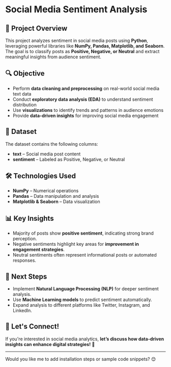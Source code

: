 


# **Social Media Sentiment Analysis**  

## 📌 **Project Overview**  
This project analyzes sentiment in social media posts using **Python**, leveraging powerful libraries like **NumPy, Pandas, Matplotlib, and Seaborn**. The goal is to classify posts as **Positive, Negative, or Neutral** and extract meaningful insights from audience sentiment.  

## 🔍 **Objective**  
- Perform **data cleaning and preprocessing** on real-world social media text data  
- Conduct **exploratory data analysis (EDA)** to understand sentiment distribution  
- Use **visualizations** to identify trends and patterns in audience emotions  
- Provide **data-driven insights** for improving social media engagement  

## 📂 **Dataset**  
The dataset contains the following columns:  
- **text** – Social media post content  
- **sentiment** – Labeled as Positive, Negative, or Neutral  

## 🛠️ **Technologies Used**  
- **NumPy** – Numerical operations  
- **Pandas** – Data manipulation and analysis  
- **Matplotlib & Seaborn** – Data visualization  

## 📊 **Key Insights**  
- Majority of posts show **positive sentiment**, indicating strong brand perception.  
- Negative sentiments highlight key areas for **improvement in engagement strategies**.  
- Neutral sentiments often represent informational posts or automated responses.  

## 🚀 **Next Steps**  
- Implement **Natural Language Processing (NLP)** for deeper sentiment analysis.  
- Use **Machine Learning models** to predict sentiment automatically.  
- Expand analysis to different platforms like Twitter, Instagram, and LinkedIn.  

## 📢 **Let's Connect!**  
If you're interested in social media analytics, **let’s discuss how data-driven insights can enhance digital strategies!** 🚀  

---

Would you like me to add installation steps or sample code snippets? 😊
